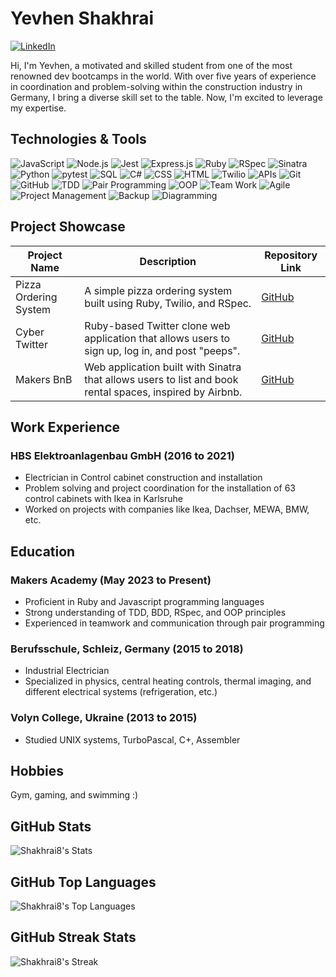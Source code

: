 # Yevhen Shakhrai

[![LinkedIn](https://img.shields.io/badge/-LinkedIn-0077B5?style=flat-square&logo=linkedin&logoColor=white)](https://www.linkedin.com/in/shakhrai8)

Hi, I'm Yevhen, a motivated and skilled student from one of the most renowned dev bootcamps in the world. With over five years of experience in coordination and problem-solving within the construction industry in Germany, I bring a diverse skill set to the table. Now, I'm excited to leverage my expertise.

## Technologies & Tools

![JavaScript](https://img.shields.io/badge/-JavaScript-F7DF1E?style=flat-square&logo=javascript&logoColor=white)
![Node.js](https://img.shields.io/badge/-Node.js-339933?style=flat-square&logo=node.js&logoColor=white)
![Jest](https://img.shields.io/badge/-Jest-C21325?style=flat-square&logo=jest&logoColor=white)
![Express.js](https://img.shields.io/badge/-Express.js-000000?style=flat-square&logo=express&logoColor=white)
![Ruby](https://img.shields.io/badge/-Ruby-red?style=flat-square&logo=ruby)
![RSpec](https://img.shields.io/badge/-RSpec-red?style=flat-square)
![Sinatra](https://img.shields.io/badge/-Sinatra-brightgreen?style=flat-square)
![Python](https://img.shields.io/badge/-Python-3776AB?style=flat-square&logo=python&logoColor=white)
![pytest](https://img.shields.io/badge/-pytest-0A9EDC?style=flat-square&logo=pytest&logoColor=white)
![SQL](https://img.shields.io/badge/-SQL-4479A1?style=flat-square&logo=postgresql&logoColor=white)
![C#](https://img.shields.io/badge/-C%23-239120?style=flat-square&logo=csharp&logoColor=white)
![CSS](https://img.shields.io/badge/-CSS-1572B6?style=flat-square&logo=css3&logoColor=white)
![HTML](https://img.shields.io/badge/-HTML-E34F26?style=flat-square&logo=html5&logoColor=white)
![Twilio](https://img.shields.io/badge/-Twilio-FF6F00?style=flat-square&logo=twilio&logoColor=white)
![APIs](https://img.shields.io/badge/-APIs-00599C?style=flat-square)
![Git](https://img.shields.io/badge/-Git-F05032?style=flat-square&logo=git&logoColor=white)
![GitHub](https://img.shields.io/badge/-GitHub-181717?style=flat-square&logo=github)
![TDD](https://img.shields.io/badge/-TDD-8A2BE2?style=flat-square)
![Pair Programming](https://img.shields.io/badge/-Pair%20Programming-blueviolet?style=flat-square)
![OOP](https://img.shields.io/badge/-OOP-FFA500?style=flat-square)
![Team Work](https://img.shields.io/badge/-Team%20Work-brightgreen?style=flat-square)
![Agile](https://img.shields.io/badge/-Agile-47CC00?style=flat-square)
![Project Management](https://img.shields.io/badge/-Project%20Management-lightgrey?style=flat-square)
![Backup](https://img.shields.io/badge/-Backup-00FFFF?style=flat-square)
![Diagramming](https://img.shields.io/badge/-Diagramming-ff69b4?style=flat-square)

## Project Showcase

| Project Name        | Description                          | Repository Link                                    |
|---------------------|--------------------------------------|----------------------------------------------------|
| Pizza Ordering System   | A simple pizza ordering system built using Ruby, Twilio, and RSpec. | [GitHub](https://github.com/Shakhrai8/Pizzeria) |
| Cyber Twitter      | Ruby-based Twitter clone web application that allows users to sign up, log in, and post "peeps".   | [GitHub](https://github.com/Shakhrai8/cyber-twitter) |
| Makers BnB      | Web application built with Sinatra that allows users to list and book rental spaces, inspired by Airbnb. | [GitHub](https://github.com/Shakhrai8/makers_bnb) |


## Work Experience

### HBS Elektroanlagenbau GmbH (2016 to 2021)

- Electrician in Control cabinet construction and installation
- Problem solving and project coordination for the installation of 63 control cabinets with Ikea in Karlsruhe
- Worked on projects with companies like Ikea, Dachser, MEWA, BMW, etc.

## Education

### Makers Academy (May 2023 to Present)

- Proficient in Ruby and Javascript programming languages 
- Strong understanding of TDD, BDD, RSpec, and OOP principles
- Experienced in teamwork and communication through pair programming

### Berufsschule, Schleiz, Germany (2015 to 2018)

- Industrial Electrician
- Specialized in physics, central heating controls, thermal imaging, and different electrical systems (refrigeration, etc.)

### Volyn College, Ukraine (2013 to 2015)

- Studied UNIX systems, TurboPascal, C+, Assembler

## Hobbies

Gym, gaming, and swimming :)

## GitHub Stats

![Shakhrai8's Stats](https://github-readme-stats.vercel.app/api?username=Shakhrai8&theme=merko&show_icons=true&hide_border=false&count_private=true)

## GitHub Top Languages

![Shakhrai8's Top Languages](https://github-readme-stats.vercel.app/api/top-langs/?username=Shakhrai8&theme=merko&show_icons=true&hide_border=false&layout=compact)

## GitHub Streak Stats

![Shakhrai8's Streak](https://github-readme-streak-stats.herokuapp.com/?user=Shakhrai8&theme=merko&hide_border=false)





